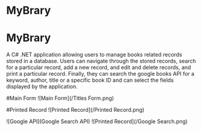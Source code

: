 # MyBrary
# MyBrary
A C# .NET application allowing users to manage books related records stored in a database. Users can navigate through the stored records, search for a particular record, add a new record, and edit and delete records, and print a particular record. Finally, they can search the google books API for a keyword, author, title or a specific book ID and can select the fields displayed by the application.

#Main Form
![Main Form](/Titles Form.png)

#Printed Record
![Printed Record](/Printed Record.png)


![Google API](Google Search API)
![Printed Record](/Google Search.png)
